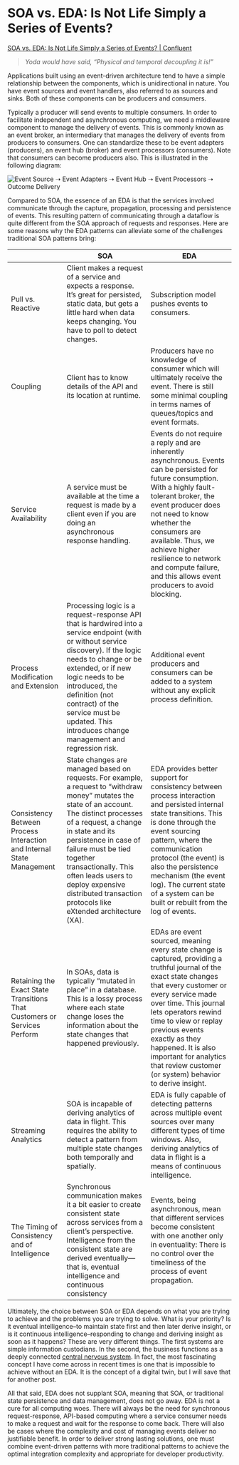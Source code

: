 # SOA vs. EDA: Is Not Life Simply a Series of Events?
[SOA vs. EDA: Is Not Life Simply a Series of Events? | Confluent](https://www.confluent.io/blog/soa-vs-eda-is-not-life-simply-a-series-of-events/)

> _Yoda would have said, “Physical and temporal decoupling it is!”_

Applications built using an event-driven architecture tend to have a simple relationship between the components, which is unidirectional in nature. You have event sources and event handlers, also referred to as sources and sinks. Both of these components can be producers and consumers.

Typically a producer will send events to multiple consumers. In order to facilitate independent and asynchronous computing, we need a middleware component to manage the delivery of events. This is commonly known as an event broker, an intermediary that manages the delivery of events from producers to consumers. One can standardize these to be event adapters (producers), an event hub (broker) and event processors (consumers). Note that consumers can become producers also. This is illustrated in the following diagram:

![Event Source ➝ Event Adapters ➝ Event Hub ➝ Event Processors ➝ Outcome Delivery](https://cdn.confluent.io/wp-content/uploads/SOA_vs_EDA.jpg)

Compared to SOA, the essence of an EDA is that the services involved communicate through the capture, propagation, processing and persistence of events. This resulting pattern of communicating through a dataflow is quite different from the SOA approach of requests and responses. Here are some reasons why the EDA patterns can alleviate some of the challenges traditional SOA patterns bring:


|                                                                          | SOA                                                                                                                                                                                                                                                                                                                                                                         | EDA                                                                                                                                                                                                                                                                                                                                                                              |
|--------------------------------------------------------------------------|-----------------------------------------------------------------------------------------------------------------------------------------------------------------------------------------------------------------------------------------------------------------------------------------------------------------------------------------------------------------------------|----------------------------------------------------------------------------------------------------------------------------------------------------------------------------------------------------------------------------------------------------------------------------------------------------------------------------------------------------------------------------------|
| Pull vs. Reactive                                                        | Client makes a request of a service and expects a response. It’s great for persisted, static data, but gets a little hard when data keeps changing. You have to poll to detect changes.                                                                                                                                                                                     | Subscription model pushes events to consumers.                                                                                                                                                                                                                                                                                                                                   |
| Coupling                                                                 | Client has to know details of the API and its location at runtime.                                                                                                                                                                                                                                                                                                          | Producers have no knowledge of consumer which will ultimately receive the event. There is still some minimal coupling in terms names of queues/topics and event formats.                                                                                                                                                                                                         |
| Service Availability                                                     | A service must be available at the time a request is made by a client even if you are doing an asynchronous response handling.                                                                                                                                                                                                                                              | Events do not require a reply and are inherently asynchronous. Events can be persisted for future consumption. With a highly fault-tolerant broker, the event producer does not need to know whether the consumers are available. Thus, we achieve higher resilience to network and compute failure, and this allows event producers to avoid blocking.                          |
| Process Modification and Extension                                       | Processing logic is a request-response API that is hardwired into a service endpoint (with or without service discovery). If the logic needs to change or be extended, or if new logic needs to be introduced, the definition (not contract) of the service must be updated. This introduces change management and regression risk.                                         | Additional event producers and consumers can be added to a system without any explicit process definition.                                                                                                                                                                                                                                                                       |
| Consistency Between Process Interaction and Internal State Management    | State changes are managed based on requests. For example, a request to “withdraw money” mutates the state of an account. The distinct processes of a request, a change in state and its persistence in case of failure must be tied together transactionally. This often leads users to deploy expensive distributed transaction protocols like eXtended architecture (XA). | EDA provides better support for consistency between process interaction and persisted internal state transitions. This is done through the event sourcing pattern, where the communication protocol (the event) is also the persistence mechanism (the event log). The current state of a system can be built or rebuilt from the log of events.                                 |
| Retaining the Exact State Transitions That Customers or Services Perform | In SOAs, data is typically “mutated in place” in a database. This is a lossy process where each state change loses the information about the state changes that happened previously.                                                                                                                                                                                        | EDAs are event sourced, meaning every state change is captured, providing a truthful journal of the exact state changes that every customer or every service made over time. This journal lets operators rewind time to view or replay previous events exactly as they happened. It is also important for analytics that review customer (or system) behavior to derive insight. |
| Streaming Analytics                                                      | SOA is incapable of deriving analytics of data in flight. This requires the ability to detect a pattern from multiple state changes both temporally and spatially.                                                                                                                                                                                                          | EDA is fully capable of detecting patterns across multiple event sources over many different types of time windows. Also, deriving analytics of data in flight is a means of continuous intelligence.                                                                                                                                                                            |
| The Timing of Consistency and of Intelligence                            | Synchronous communication makes it a bit easier to create consistent state across services from a client’s perspective. Intelligence from the consistent state are derived eventually—that is, eventual intelligence and continuous consistency                                                                                                                             | Events, being asynchronous, mean that different services become consistent with one another only in eventuality: There is no control over the timeliness of the process of event propagation.                                                                                                                                                                                    |

Ultimately, the choice between SOA or EDA depends on what you are trying to achieve and the problems you are trying to solve. What is your priority? Is it eventual intelligence–to maintain state first and then later derive insight, or is it continuous intelligence–responding to change and deriving insight as soon as it happens? These are very different things. The first systems are simple information custodians. In the second, the business functions as a deeply connected [central nervous system](https://blogs.gartner.com/yefim_natis/2017/09/12/event-thinking-a-challenge-and-an-imperative/). In fact, the most fascinating concept I have come across in recent times is one that is impossible to achieve without an EDA. It is the concept of a digital twin, but I will save that for another post.

All that said, EDA does not supplant SOA, meaning that SOA, or traditional state persistence and data management, does not go away. EDA is not a cure for all computing woes. There will always be the need for synchronous request-response, API-based computing where a service consumer needs to make a request and wait for the response to come back. There will also be cases where the complexity and cost of managing events deliver no justifiable benefit. In order to deliver strong lasting solutions, one must combine event-driven patterns with more traditional patterns to achieve the optimal integration complexity and appropriate for developer productivity.
